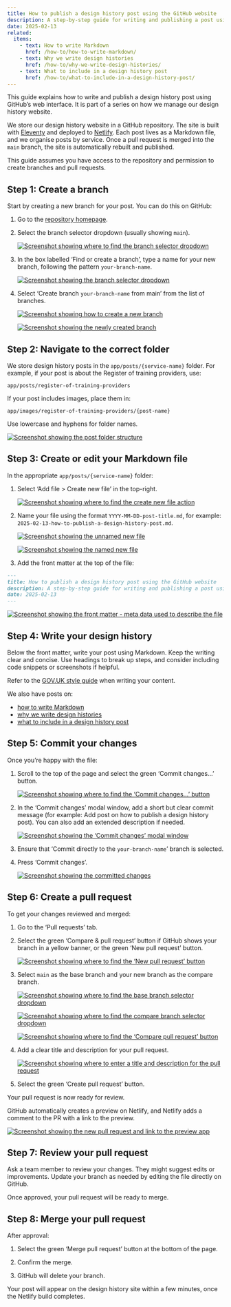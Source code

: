 ```yaml
---
title: How to publish a design history post using the GitHub website
description: A step-by-step guide for writing and publishing a post using GitHub’s web interface
date: 2025-02-13
related:
  items:
    - text: How to write Markdown
      href: /how-to/how-to-write-markdown/
    - text: Why we write design histories
      href: /how-to/why-we-write-design-histories/
    - text: What to include in a design history post
      href: /how-to/what-to-include-in-a-design-history-post/
---
```


This guide explains how to write and publish a design history post using GitHub’s web interface. It is part of a series on how we manage our design history website.

We store our design history website in a GitHub repository. The site is built with [Eleventy](https://www.11ty.dev/) and deployed to [Netlify](https://www.netlify.com/). Each post lives as a Markdown file, and we organise posts by service. Once a pull request is merged into the `main` branch, the site is automatically rebuilt and published.

This guide assumes you have access to the repository and permission to create branches and pull requests.

## Step 1: Create a branch

Start by creating a new branch for your post. You can do this on GitHub:

1. Go to the [repository homepage](https://github.com/DFE-Digital/bat-design-history/).

2. Select the branch selector dropdown (usually showing `main`).

    [![Screenshot showing where to find the branch selector dropdown](github-01.png "Screenshot showing where to find the branch selector dropdown")](github-01.png)

3. In the box labelled ‘Find or create a branch’, type a name for your new branch, following the pattern `your-branch-name`.

    [![Screenshot showing the branch selector dropdown](github-02.png "Screenshot showing the branch selector dropdown")](github-02.png)

4. Select ‘Create branch `your-branch-name` from main’ from the list of branches.

    [![Screenshot showing how to create a new branch](github-03.png "Screenshot showing how to create a new branch")](github-03.png)

    [![Screenshot showing the newly created branch](github-04.png "Screenshot showing the newly created branch")](github-04.png)

## Step 2: Navigate to the correct folder

We store design history posts in the `app/posts/{service-name}` folder. For example, if your post is about the Register of training providers, use:

```text
app/posts/register-of-training-providers
```

If your post includes images, place them in:

```text
app/images/register-of-training-providers/{post-name}
```

Use lowercase and hyphens for folder names.

[![Screenshot showing the post folder structure](github-05.png "Screenshot showing the post folder structure")](github-05.png)

## Step 3: Create or edit your Markdown file

In the appropriate `app/posts/{service-name}` folder:

1. Select ‘Add file > Create new file’ in the top-right.

    [![Screenshot showing where to find the create new file action](github-06.png "Screenshot showing where to find the create new file action")](github-06.png)

2. Name your file using the format `YYYY-MM-DD-post-title.md`, for example:
 `2025-02-13-how-to-publish-a-design-history-post.md`.

    [![Screenshot showing the unnamed new file](github-07.png "Screenshot showing the unnamed new file")](github-07.png)

    [![Screenshot showing the named new file](github-08.png "Screenshot showing the named new file")](github-08.png)

3. Add the front matter at the top of the file:

```md
---
title: How to publish a design history post using the GitHub website
description: A step-by-step guide for writing and publishing a post using GitHub’s web interface
date: 2025-02-13
---
```

[![Screenshot showing the front matter - meta data used to describe the file](github-09.png "Screenshot showing the front matter - meta data used to describe the file")](github-09.png)

## Step 4: Write your design history

Below the front matter, write your post using Markdown. Keep the writing clear and concise. Use headings to break up steps, and consider including code snippets or screenshots if helpful.

Refer to the [GOV.UK style guide](https://www.gov.uk/guidance/style-guide) when writing your content.

We also have posts on:

- [how to write Markdown](/how-to/how-to-write-markdown/)
- [why we write design histories](/how-to/why-we-write-design-histories/)
- [what to include in a design history post](/how-to/what-to-include-in-a-design-history-post/)

## Step 5: Commit your changes

Once you’re happy with the file:

1. Scroll to the top of the page and select the green ‘Commit changes...’ button.

    [![Screenshot showing where to find the ‘Commit changes…’ button](github-10.png "Screenshot showing where to find the ‘Commit changes…’ button")](github-10.png)

2. In the ‘Commit changes’ modal window, add a short but clear commit message (for example: Add post on how to publish a design history post). You can also add an extended description if needed.

    [![Screenshot showing the ‘Commit changes’ modal window](github-11.png "Screenshot showing the ‘Commit changes’ modal window")](github-11.png)

3. Ensure that ‘Commit directly to the `your-branch-name`’ branch is selected.

4. Press ‘Commit changes’.

    [![Screenshot showing the committed changes](github-12.png "Screenshot showing the committed changes")](github-12.png)

## Step 6: Create a pull request

To get your changes reviewed and merged:

1. Go to the ‘Pull requests’ tab.

2. Select the green ‘Compare & pull request’ button if GitHub shows your branch in a yellow banner, or the green ‘New pull request’ button.

    [![Screenshot showing where to find the ‘New pull request’ button](github-13.png "Screenshot showing where to find the ‘New pull request’ button")](github-13.png)

3. Select `main` as the base branch and your new branch as the compare branch.

    [![Screenshot showing where to find the base branch selector dropdown](github-14.png "Screenshot showing where to find the base branch selector dropdown")](github-14.png)

    [![Screenshot showing where to find the compare branch selector dropdown](github-15.png "Screenshot showing where to find the compare branch selector dropdown")](github-15.png)

    [![Screenshot showing where to find the ‘Compare pull request’ button](github-16.png "Screenshot showing where to find the ‘Compare pull request’ button")](github-16.png)

4. Add a clear title and description for your pull request.

    [![Screenshot showing where to enter a title and description for the pull request](github-17.png "Screenshot showing where to enter a title and description for the pull request")](github-17.png)

5. Select the green ‘Create pull request’ button.

Your pull request is now ready for review.

GitHub automatically creates a preview on Netlify, and Netlify adds a comment to the PR with a link to the preview.

[![Screenshot showing the new pull request and link to the preview app](github-18.png "Screenshot showing the new pull request and link to the preview app")](github-18.png)

## Step 7: Review your pull request

Ask a team member to review your changes. They might suggest edits or improvements. Update your branch as needed by editing the file directly on GitHub.

Once approved, your pull request will be ready to merge.

## Step 8: Merge your pull request

After approval:

1. Select the green ‘Merge pull request’ button at the bottom of the page.

2. Confirm the merge.

3. GitHub will delete your branch.

Your post will appear on the design history site within a few minutes, once the Netlify build completes.
